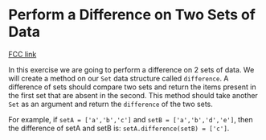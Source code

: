 # Perform a Difference on Two Sets of Data

[FCC link](https://www.freecodecamp.org/learn/coding-interview-prep/data-structures/perform-a-difference-on-two-sets-of-data)

In this exercise we are going to perform a difference on 2 sets of data. We will
create a method on our `Set` data structure called `difference`. A difference of
sets should compare two sets and return the items present in the first set that
are absent in the second. This method should take another `Set` as an argument
and return the `difference` of the two sets.

For example, if `setA = ['a','b','c']` and `setB = ['a','b','d','e']`, then the
difference of setA and setB is: `setA.difference(setB) = ['c']`.
